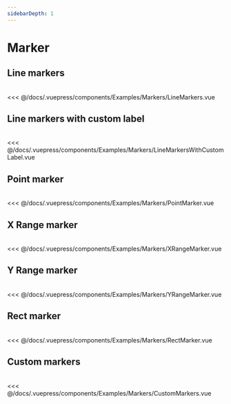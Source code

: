 ```yaml
---
sidebarDepth: 1
---
```

# Marker

## Line markers

<br>

<Examples-Markers-LineMarkers />

<SourceCode>
<<< @/docs/.vuepress/components/Examples/Markers/LineMarkers.vue
</SourceCode>


## Line markers with custom label

<br>

<Examples-Markers-LineMarkersWithCustomLabel />

<SourceCode>
<<< @/docs/.vuepress/components/Examples/Markers/LineMarkersWithCustomLabel.vue
</SourceCode>


## Point marker

<br>

<Examples-Markers-PointMarker />

<SourceCode>
<<< @/docs/.vuepress/components/Examples/Markers/PointMarker.vue
</SourceCode>


## X Range marker

<br>

<Examples-Markers-XRangeMarker />

<SourceCode>
<<< @/docs/.vuepress/components/Examples/Markers/XRangeMarker.vue
</SourceCode>


## Y Range marker

<br>

<Examples-Markers-YRangeMarker />

<SourceCode>
<<< @/docs/.vuepress/components/Examples/Markers/YRangeMarker.vue
</SourceCode>


## Rect marker

<br>

<Examples-Markers-RectMarker />

<SourceCode>
<<< @/docs/.vuepress/components/Examples/Markers/RectMarker.vue
</SourceCode>


## Custom markers

<br>

<Examples-Markers-CustomMarkers />

<SourceCode>
<<< @/docs/.vuepress/components/Examples/Markers/CustomMarkers.vue
</SourceCode>

